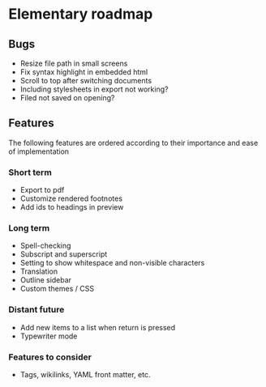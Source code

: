 # Elementary roadmap

## Bugs

- Resize file path in small screens
- Fix syntax highlight in embedded html
- Scroll to top after switching documents
- Including stylesheets in export not working?
- Filed not saved on opening?

## Features

The following features are ordered according to their importance and ease of implementation

### Short term

- Export to pdf
- Customize rendered footnotes
- Add ids to headings in preview

### Long term

- Spell-checking
- Subscript and superscript
- Setting to show whitespace and non-visible characters
- Translation
- Outline sidebar
- Custom themes / CSS

### Distant future

- Add new items to a list when return is pressed
- Typewriter mode

### Features to consider

- Tags, wikilinks, YAML front matter, etc.
